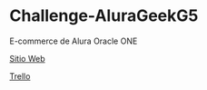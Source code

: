 # Challenge-AluraGeekG5
E-commerce de Alura Oracle ONE

<a href="https://walter185.github.io/Challenge-AluraGeekG5/index.html">Sitio Web</a>

<a href="https://trello.com/b/M5yraUPI/alurageek">Trello</a>